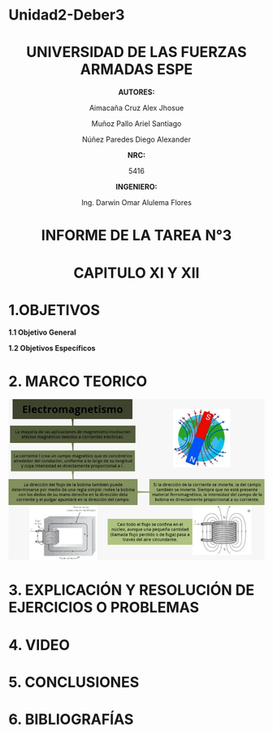 # Unidad2-Deber3

<div align="center">

# UNIVERSIDAD DE LAS FUERZAS ARMADAS ESPE

**AUTORES:**

Aimacaña Cruz Alex Jhosue

Muñoz Pallo Ariel Santiago

Núñez Paredes Diego Alexander

**NRC:**
  
5416

**INGENIERO:**

Ing. Darwin Omar Alulema Flores

# INFORME DE LA TAREA N°3

# CAPITULO XI Y XII 
  
</div>

# 1.OBJETIVOS

**1.1 Objetivo General**


**1.2 Objetivos Específicos**


# 2. MARCO TEORICO

![image](https://github.com/Jhosu115/Tarea-6/blob/main/Electromagnetismo.png)

# **3. EXPLICACIÓN Y RESOLUCIÓN DE EJERCICIOS O PROBLEMAS**


# 4. VIDEO

# 5. CONCLUSIONES

# 6. BIBLIOGRAFÍAS



